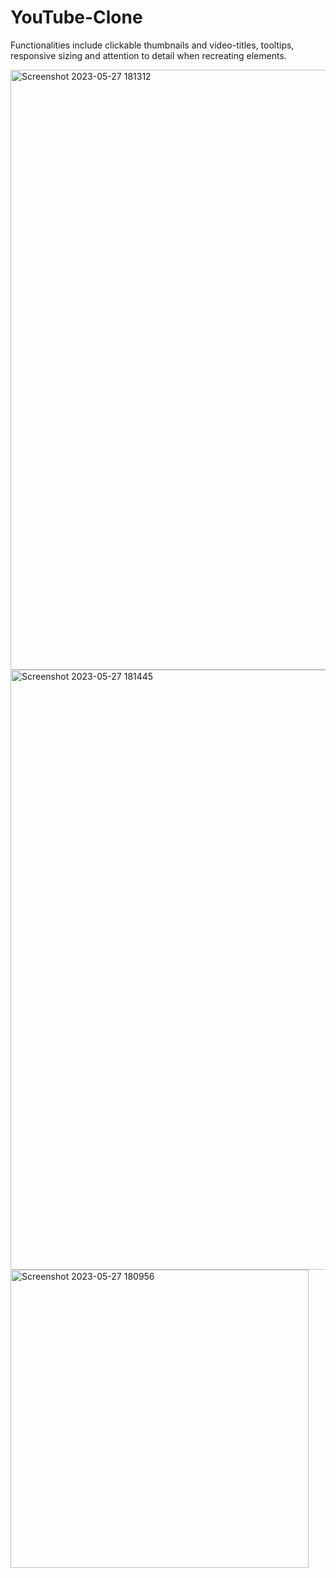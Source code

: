 # YouTube-Clone
 Functionalities include clickable thumbnails and video-titles, tooltips, responsive sizing and attention to detail when recreating elements.


<img width="960" alt="Screenshot 2023-05-27 181312" src="https://github.com/kritvisharma/YouTube-Clone/assets/129278877/8bf035d6-4093-4798-8027-6ae7ea3be3d3">
<img width="960" alt="Screenshot 2023-05-27 181445" src="https://github.com/kritvisharma/YouTube-Clone/assets/129278877/57dec8a1-80bf-4f29-bcee-8a5230339472">
<img width="477" alt="Screenshot 2023-05-27 180956" src="https://github.com/kritvisharma/YouTube-Clone/assets/129278877/ced23a7e-7d6a-468d-8099-7f427527782f">

